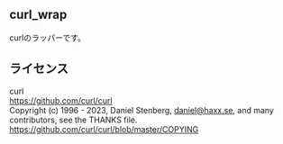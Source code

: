 ## curl_wrap
  
curlのラッパーです。
  
## ライセンス  
  
curl  
https://github.com/curl/curl  
Copyright (c) 1996 - 2023, Daniel Stenberg, <daniel@haxx.se>, and many  
contributors, see the THANKS file.  
https://github.com/curl/curl/blob/master/COPYING  
  